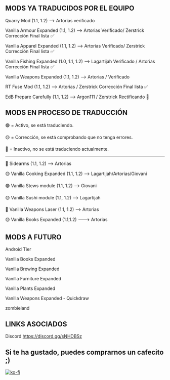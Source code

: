## MODS YA TRADUCIDOS POR EL EQUIPO

Quarry Mod                (1.1, 1.2) --> Artorias verificado 

Vanilla Armour Expanded   (1.1, 1.2) --> Artorias Verificado/ Zerstrick Corrección Final lista ✅

Vanilla Apparel Expanded  (1.1, 1.2) --> Artorias Verificado/ Zerstrick Corrección Final lista ✅

Vanilla Fishing Expanded  (1.0, 1.1, 1.2) --> Lagartijah Verificado / Artorias Corrección Final lista ✅

Vanilla Weapons Expanded  (1.1, 1.2) --> Artorias / Verificado 

RT Fuse Mod               (1.1, 1.2) --> Artorias / Zerstrick Corrección Final lista ✅

EdB Prepare Carefully     (1.1, 1.2) --> Argon111 /  Zerstrick Rectificando 🔨

## MODS EN PROCESO DE TRADUCCIÓN

🟢 = Activo, se está traduciendo.

🟡 = Corrección, se está comprobando que no tenga errores.

🔴 = Inactivo, no se está traduciendo actualmente.

------------------------------------------------------------------------

🔴  Sidearms                   (1.1, 1.2) --> Artorias

🟡  Vanilla Cooking Expanded   (1.1, 1.2) --> Lagartijah/Artorias/Giovani

🟢  Vanilla Stews module       (1.1, 1.2) --> Giovani

🟡  Vanilla Sushi module       (1.1, 1.2) --> Lagartijah

🔴 Vanilla Weapons Laser      (1.1, 1.2) --> Artorias

🟡  Vanilla Books Expanded     (1.1,1.2) ---> Artorias

## MODS A FUTURO

Android Tier

Vanilla Books Expanded

Vanilla Brewing Expanded

Vanilla Furniture Expanded

Vanilla Plants Expanded

Vanilla Weapons Expanded - Quickdraw

zombieland 

## LINKS ASOCIADOS
Discord
https://discord.gg/sNHDBSz

## Si te ha gustado, puedes comprarnos un cafecito ;)
[![ko-fi](https://www.ko-fi.com/img/githubbutton_sm.svg)](https://ko-fi.com/C0C72B1WX)
